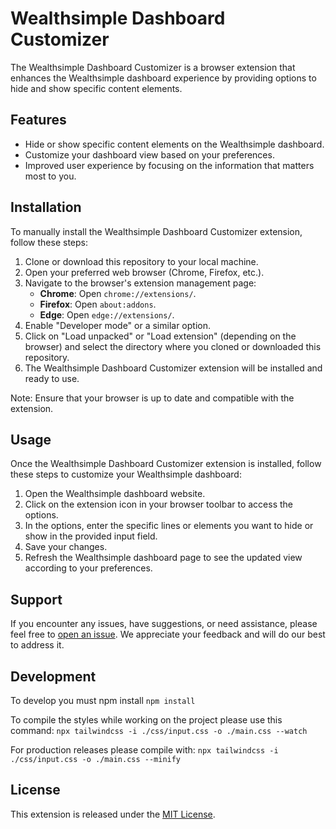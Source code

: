 # Wealthsimple Dashboard Customizer

The Wealthsimple Dashboard Customizer is a browser extension that enhances the Wealthsimple dashboard experience by providing options to hide and show specific content elements.

## Features

- Hide or show specific content elements on the Wealthsimple dashboard.
- Customize your dashboard view based on your preferences.
- Improved user experience by focusing on the information that matters most to you.

## Installation

To manually install the Wealthsimple Dashboard Customizer extension, follow these steps:

1. Clone or download this repository to your local machine.
2. Open your preferred web browser (Chrome, Firefox, etc.).
3. Navigate to the browser's extension management page:
   - **Chrome**: Open `chrome://extensions/`.
   - **Firefox**: Open `about:addons`.
   - **Edge**: Open `edge://extensions/`.
4. Enable "Developer mode" or a similar option.
5. Click on "Load unpacked" or "Load extension" (depending on the browser) and select the directory where you cloned or downloaded this repository.
6. The Wealthsimple Dashboard Customizer extension will be installed and ready to use.

Note: Ensure that your browser is up to date and compatible with the extension.

## Usage

Once the Wealthsimple Dashboard Customizer extension is installed, follow these steps to customize your Wealthsimple dashboard:

1. Open the Wealthsimple dashboard website.
2. Click on the extension icon in your browser toolbar to access the options.
3. In the options, enter the specific lines or elements you want to hide or show in the provided input field.
4. Save your changes.
5. Refresh the Wealthsimple dashboard page to see the updated view according to your preferences.

## Support

If you encounter any issues, have suggestions, or need assistance, please feel free to [open an issue](https://https://github.com/stevedya/wealthsimple-dashboard-customizer/issues). We appreciate your feedback and will do our best to address it.

## Development

To develop you must npm install
`npm install`

To compile the styles while working on the project please use this command: `npx tailwindcss -i ./css/input.css -o ./main.css --watch`

For production releases please compile with: `npx tailwindcss -i ./css/input.css -o ./main.css --minify`

## License

This extension is released under the [MIT License](https://opensource.org/licenses/MIT).